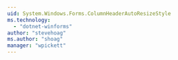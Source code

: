 ```yaml
---
uid: System.Windows.Forms.ColumnHeaderAutoResizeStyle
ms.technology: 
  - "dotnet-winforms"
author: "stevehoag"
ms.author: "shoag"
manager: "wpickett"
---
```

